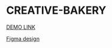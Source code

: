 # CREATIVE-BAKERY

[DEMO LINK](https://yuriiliso.github.io/layout_creativeBakery/)

[Figma design](https://www.figma.com/file/zIi6yfSpSIV4dnTzwaXSjt/Bakerlab?node-id=0%3A1)
